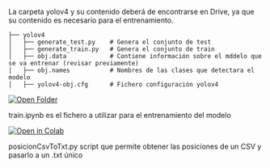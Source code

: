 La carpeta yolov4 y su contenido deberá de encontrarse en Drive, ya que su contenido es necesario para el entrenamiento.

```
├── yolov4
│   ├── generate_test.py    # Genera el conjunto de test
│   ├── generate_train.py   # Genera el conjunto de train
│   ├── obj.data            # Contiene información sobre el mddelo que se va entrenar (revisar previamente)
│   ├── obj.names           # Nombres de las clases que detectara el modelo
│   ├── yolov4-obj.cfg      # Fichero configuración yolov4
```

[![Open Folder](https://img.shields.io/badge/Open%20Folder-yolov4-%232bb5b5?logo=yolo)](https://github.com/mtc1003/TF_Keras_TFG/blob/main/codigo/yolov4ToTensorFlow/train/yolov4)

train.ipynb es el fichero a utilizar para el entrenamiento del modelo 

[![Open in Colab](https://colab.research.google.com/assets/colab-badge.svg)](https://colab.research.google.com/github/mtc1003/TF_Keras_TFG/blob/main/codigo/yolov4ToTensorFlow/train/train.ipynb)

posicionCsvToTxt.py script que permite obtener las posiciones de un CSV y pasarlo a un .txt único 